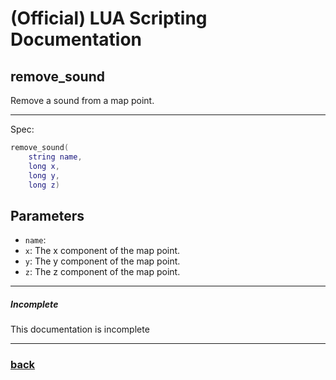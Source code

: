 
# (Official) LUA Scripting Documentation

## remove_sound

Remove a sound from a map point.

___

Spec:

```lua
remove_sound(
	string name,
	long x,
	long y,
	long z)
```

## Parameters

- `name`: 
- `x`: The x component of the map point.
- `y`: The y component of the map point.
- `z`: The z component of the map point.

___

##### Incomplete

This documentation is incomplete

___

### [back](../sound)
